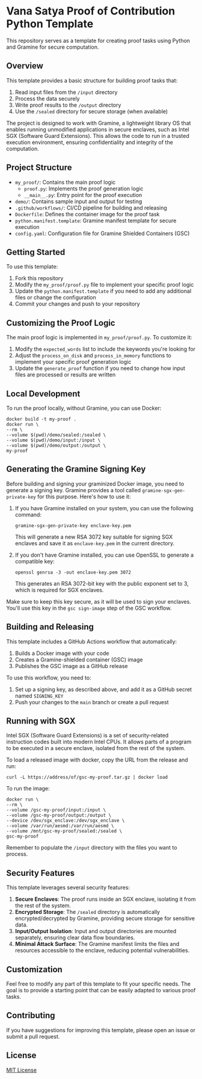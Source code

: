 # Vana Satya Proof of Contribution Python Template

This repository serves as a template for creating proof tasks using Python and Gramine for secure computation.

## Overview

This template provides a basic structure for building proof tasks that:

1. Read input files from the `/input` directory
2. Process the data securely
3. Write proof results to the `/output` directory
4. Use the `/sealed` directory for secure storage (when available)

The project is designed to work with Gramine, a lightweight library OS that enables running unmodified applications in secure enclaves, such as Intel SGX (Software Guard Extensions). This allows the code to run in a trusted execution environment, ensuring confidentiality and integrity of the computation.

## Project Structure

- `my_proof/`: Contains the main proof logic
  - `proof.py`: Implements the proof generation logic
  - `__main__.py`: Entry point for the proof execution
- `demo/`: Contains sample input and output for testing
- `.github/workflows/`: CI/CD pipeline for building and releasing
- `Dockerfile`: Defines the container image for the proof task
- `python.manifest.template`: Gramine manifest template for secure execution
- `config.yaml`: Configuration file for Gramine Shielded Containers (GSC)

## Getting Started

To use this template:

1. Fork this repository
2. Modify the `my_proof/proof.py` file to implement your specific proof logic
3. Update the `python.manifest.template` if you need to add any additional files or change the configuration
4. Commit your changes and push to your repository

## Customizing the Proof Logic

The main proof logic is implemented in `my_proof/proof.py`. To customize it:

1. Modify the `expected_words` list to include the keywords you're looking for
2. Adjust the `process_on_disk` and `process_in_memory` functions to implement your specific proof generation logic
3. Update the `generate_proof` function if you need to change how input files are processed or results are written

## Local Development

To run the proof locally, without Gramine, you can use Docker:

```
docker build -t my-proof .
docker run \
--rm \
--volume $(pwd)/demo/sealed:/sealed \
--volume $(pwd)/demo/input:/input \
--volume $(pwd)/demo/output:/output \
my-proof
```

## Generating the Gramine Signing Key

Before building and signing your graminized Docker image, you need to generate a signing key. Gramine provides a tool called `gramine-sgx-gen-private-key` for this purpose. Here's how to use it:

1. If you have Gramine installed on your system, you can use the following command:

   ```
   gramine-sgx-gen-private-key enclave-key.pem
   ```

   This will generate a new RSA 3072 key suitable for signing SGX enclaves and save it as `enclave-key.pem` in the current directory.

2. If you don't have Gramine installed, you can use OpenSSL to generate a compatible key:

   ```
   openssl genrsa -3 -out enclave-key.pem 3072
   ```

   This generates an RSA 3072-bit key with the public exponent set to 3, which is required for SGX enclaves.

Make sure to keep this key secure, as it will be used to sign your enclaves. You'll use this key in the `gsc sign-image` step of the GSC workflow.

## Building and Releasing

This template includes a GitHub Actions workflow that automatically:

1. Builds a Docker image with your code
2. Creates a Gramine-shielded container (GSC) image
3. Publishes the GSC image as a GitHub release

To use this workflow, you need to:

1. Set up a signing key, as described above, and add it as a GitHub secret named `SIGNING_KEY`
2. Push your changes to the `main` branch or create a pull request

## Running with SGX

Intel SGX (Software Guard Extensions) is a set of security-related instruction codes built into modern Intel CPUs. It allows parts of a program to be executed in a secure enclave, isolated from the rest of the system.

To load a released image with docker, copy the URL from the release and run:

```
curl -L https://address/of/gsc-my-proof.tar.gz | docker load
```

To run the image:

```
docker run \
--rm \
--volume /gsc-my-proof/input:/input \
--volume /gsc-my-proof/output:/output \
--device /dev/sgx_enclave:/dev/sgx_enclave \
--volume /var/run/aesmd:/var/run/aesmd \
--volume /mnt/gsc-my-proof/sealed:/sealed \
gsc-my-proof
```

Remember to populate the `/input` directory with the files you want to process.

## Security Features

This template leverages several security features:

1. **Secure Enclaves**: The proof runs inside an SGX enclave, isolating it from the rest of the system.
2. **Encrypted Storage**: The `/sealed` directory is automatically encrypted/decrypted by Gramine, providing secure storage for sensitive data.
3. **Input/Output Isolation**: Input and output directories are mounted separately, ensuring clear data flow boundaries.
4. **Minimal Attack Surface**: The Gramine manifest limits the files and resources accessible to the enclave, reducing potential vulnerabilities.

## Customization

Feel free to modify any part of this template to fit your specific needs. The goal is to provide a starting point that can be easily adapted to various proof tasks.

## Contributing

If you have suggestions for improving this template, please open an issue or submit a pull request.

## License

[MIT License](LICENSE)